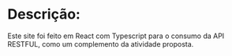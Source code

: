 # Descrição:
Este site foi feito em React com Typescript para o consumo da API RESTFUL, como um complemento da atividade proposta.


